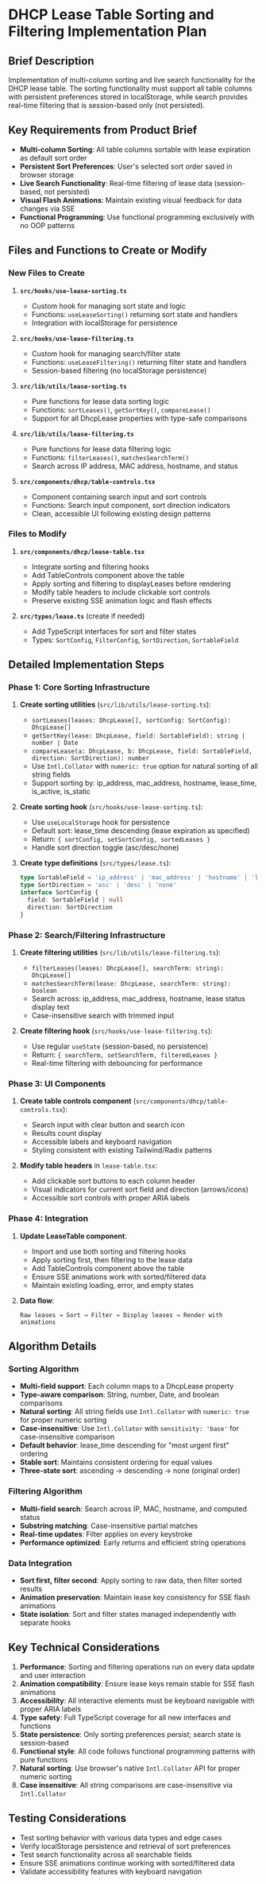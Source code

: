 # DHCP Lease Table Sorting and Filtering Implementation Plan

## Brief Description

Implementation of multi-column sorting and live search functionality for the DHCP lease table. The sorting functionality must support all table columns with persistent preferences stored in localStorage, while search provides real-time filtering that is session-based only (not persisted).

## Key Requirements from Product Brief

- **Multi-column Sorting**: All table columns sortable with lease expiration as default sort order
- **Persistent Sort Preferences**: User's selected sort order saved in browser storage
- **Live Search Functionality**: Real-time filtering of lease data (session-based, not persisted)
- **Visual Flash Animations**: Maintain existing visual feedback for data changes via SSE
- **Functional Programming**: Use functional programming exclusively with no OOP patterns

## Files and Functions to Create or Modify

### New Files to Create

1. **`src/hooks/use-lease-sorting.ts`**
   - Custom hook for managing sort state and logic
   - Functions: `useLeaseSorting()` returning sort state and handlers
   - Integration with localStorage for persistence

2. **`src/hooks/use-lease-filtering.ts`** 
   - Custom hook for managing search/filter state
   - Functions: `useLeaseFiltering()` returning filter state and handlers
   - Session-based filtering (no localStorage persistence)

3. **`src/lib/utils/lease-sorting.ts`**
   - Pure functions for lease data sorting logic
   - Functions: `sortLeases()`, `getSortKey()`, `compareLease()`
   - Support for all DhcpLease properties with type-safe comparisons

4. **`src/lib/utils/lease-filtering.ts`**
   - Pure functions for lease data filtering logic
   - Functions: `filterLeases()`, `matchesSearchTerm()`
   - Search across IP address, MAC address, hostname, and status

5. **`src/components/dhcp/table-controls.tsx`**
   - Component containing search input and sort controls
   - Functions: Search input component, sort direction indicators
   - Clean, accessible UI following existing design patterns

### Files to Modify

1. **`src/components/dhcp/lease-table.tsx`**
   - Integrate sorting and filtering hooks
   - Add TableControls component above the table
   - Apply sorting and filtering to displayLeases before rendering
   - Modify table headers to include clickable sort controls
   - Preserve existing SSE animation logic and flash effects

2. **`src/types/lease.ts`** (create if needed)
   - Add TypeScript interfaces for sort and filter states
   - Types: `SortConfig`, `FilterConfig`, `SortDirection`, `SortableField`

## Detailed Implementation Steps

### Phase 1: Core Sorting Infrastructure

1. **Create sorting utilities** (`src/lib/utils/lease-sorting.ts`):
   - `sortLeases(leases: DhcpLease[], sortConfig: SortConfig): DhcpLease[]`
   - `getSortKey(lease: DhcpLease, field: SortableField): string | number | Date`
   - `compareLease(a: DhcpLease, b: DhcpLease, field: SortableField, direction: SortDirection): number`
   - Use `Intl.Collator` with `numeric: true` option for natural sorting of all string fields
   - Support sorting by: ip_address, mac_address, hostname, lease_time, is_active, is_static

2. **Create sorting hook** (`src/hooks/use-lease-sorting.ts`):
   - Use `useLocalStorage` hook for persistence
   - Default sort: lease_time descending (lease expiration as specified)
   - Return: `{ sortConfig, setSortConfig, sortedLeases }`
   - Handle sort direction toggle (asc/desc/none)

3. **Create type definitions** (`src/types/lease.ts`):
   ```typescript
   type SortableField = 'ip_address' | 'mac_address' | 'hostname' | 'lease_time' | 'is_active' | 'is_static'
   type SortDirection = 'asc' | 'desc' | 'none'
   interface SortConfig {
     field: SortableField | null
     direction: SortDirection
   }
   ```

### Phase 2: Search/Filtering Infrastructure  

1. **Create filtering utilities** (`src/lib/utils/lease-filtering.ts`):
   - `filterLeases(leases: DhcpLease[], searchTerm: string): DhcpLease[]`
   - `matchesSearchTerm(lease: DhcpLease, searchTerm: string): boolean`
   - Search across: ip_address, mac_address, hostname, lease status display text
   - Case-insensitive search with trimmed input

2. **Create filtering hook** (`src/hooks/use-lease-filtering.ts`):
   - Use regular `useState` (session-based, no persistence)
   - Return: `{ searchTerm, setSearchTerm, filteredLeases }`
   - Real-time filtering with debouncing for performance

### Phase 3: UI Components

1. **Create table controls component** (`src/components/dhcp/table-controls.tsx`):
   - Search input with clear button and search icon
   - Results count display
   - Accessible labels and keyboard navigation
   - Styling consistent with existing Tailwind/Radix patterns

2. **Modify table headers** in `lease-table.tsx`:
   - Add clickable sort buttons to each column header
   - Visual indicators for current sort field and direction (arrows/icons)
   - Accessible sort controls with proper ARIA labels

### Phase 4: Integration

1. **Update LeaseTable component**:
   - Import and use both sorting and filtering hooks
   - Apply sorting first, then filtering to the lease data
   - Add TableControls component above the table
   - Ensure SSE animations work with sorted/filtered data
   - Maintain existing loading, error, and empty states

2. **Data flow**:
   ```
   Raw leases → Sort → Filter → Display leases → Render with animations
   ```

## Algorithm Details

### Sorting Algorithm
- **Multi-field support**: Each column maps to a DhcpLease property
- **Type-aware comparison**: String, number, Date, and boolean comparisons
- **Natural sorting**: All string fields use `Intl.Collator` with `numeric: true` for proper numeric sorting
- **Case-insensitive**: Use `Intl.Collator` with `sensitivity: 'base'` for case-insensitive comparison
- **Default behavior**: lease_time descending for "most urgent first" ordering
- **Stable sort**: Maintains consistent ordering for equal values
- **Three-state sort**: ascending → descending → none (original order)

### Filtering Algorithm  
- **Multi-field search**: Search across IP, MAC, hostname, and computed status
- **Substring matching**: Case-insensitive partial matches
- **Real-time updates**: Filter applies on every keystroke
- **Performance optimized**: Early returns and efficient string operations

### Data Integration
- **Sort first, filter second**: Apply sorting to raw data, then filter sorted results
- **Animation preservation**: Maintain lease key consistency for SSE flash animations
- **State isolation**: Sort and filter states managed independently with separate hooks

## Key Technical Considerations

1. **Performance**: Sorting and filtering operations run on every data update and user interaction
2. **Animation compatibility**: Ensure lease keys remain stable for SSE flash animations
3. **Accessibility**: All interactive elements must be keyboard navigable with proper ARIA labels
4. **Type safety**: Full TypeScript coverage for all new interfaces and functions
5. **State persistence**: Only sorting preferences persist; search state is session-based
6. **Functional style**: All code follows functional programming patterns with pure functions
7. **Natural sorting**: Use browser's native `Intl.Collator` API for proper numeric sorting
8. **Case insensitive**: All string comparisons are case-insensitive via `Intl.Collator`

## Testing Considerations

- Test sorting behavior with various data types and edge cases
- Verify localStorage persistence and retrieval of sort preferences
- Test search functionality across all searchable fields
- Ensure SSE animations continue working with sorted/filtered data
- Validate accessibility features with keyboard navigation